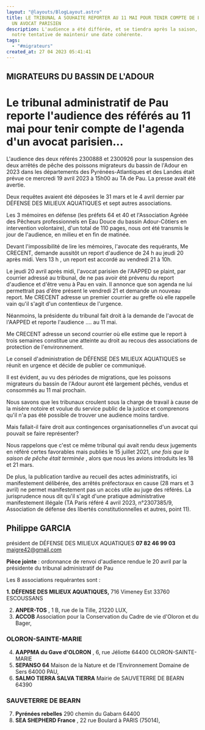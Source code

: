 ```yaml
---
layout: "@layouts/BlogLayout.astro"
title: LE TRIBUNAL A SOUHAITE REPORTER AU 11 MAI POUR TENIR COMPTE DE L'AGENDA
  UN AVOCAT PARISIEN
description: L'audience a été différée, et se tiendra après la saison, malgré
  notre tentative de maintenir une date cohérente.
tags:
  - "#migrateurs"
created_at: 27 04 2023 05:41:41
---
```



## MIGRATEURS DU BASSIN DE L'ADOUR

# Le tribunal administratif de Pau reporte l'audience des référés au 11 mai pour tenir compte de l'agenda d'un avocat parisien...

L'audience des deux référés 2300888 et 2300926 pour la suspension des deux arrêtés de pêche des
poissons migrateurs du bassin de l'Adour en 2023 dans les départements des Pyrénées-Atlantiques
et des Landes était prévue ce mercredi 19 avril 2023 à 15h00 au TA de Pau. La presse avait été
avertie.

Deux requêtes avaient été déposées le 31 mars et le 4 avril dernier par DÉFENSE DES MILIEUX
AQUATIQUES et sept autres associations.

Les 3 mémoires en défense (les préfets 64 et 40 et l'Association Agréée des Pêcheurs professionnels
en Eau Douce du bassin Adour-Côtiers en intervention volontaire), d'un total de 110 pages, nous ont
été transmis le jour de l'audience, en milieu et en fin de matinée.

Devant l'impossibilité de lire les mémoires, l'avocate des requérants, Me CRECENT, demande
aussitôt un report d'audience de 24 h au jeudi 20 après midi. Vers 13 h , un report est accordé au
vendredi 21 à 10h.

Le jeudi 20 avril après midi, l'avocat parisien de l'AAPPED se plaint, par courrier adressé au
tribunal, de ne pas avoir été prévenu du report d'audience et d'être venu à Pau en vain. Il annonce
que son agenda ne lui permettrait pas d'être présent le vendredi 21 et demande un nouveau report.
Me CRECENT adresse un premier courrier au greffe où elle rappelle vain qu'il s'agit d'un contentieux de l'urgence.

Néanmoins, la présidente du tribunal fait droit à la demande de l'avocat de l'AAPPED et reporte
l'audience .... au 11 mai.

Me CRECENT adresse un second courrier où elle estime que le report à trois semaines constitue
une atteinte au droit au recous des associations de protection de l'environnement.

Le conseil d'administration de DÉFENSE DES MILIEUX AQUATIQUES se réunit en urgence et
décide de publier ce communiqué.

Il est évident, au vu des périodes de migrations, que les poissons migrateurs du bassin de l'Adour
auront été largement pêchés, vendus et consommés au 11 mai prochain.

Nous savons que les tribunaux croulent sous la charge de travail à cause de la misère notoire et
voulue du service public de la justice et comprenons qu'il n'a pas été possible de trouver une
audience moins tardive.

Mais fallait-il faire droit aux contingences organisationnelles d'un avocat qui pouvait se faire
représenter?

Nous rappelons que c'est ce même tribunal qui avait rendu deux jugements en référé certes
favorables mais publiés le 15 juillet 2021, *une fois que la saison de pêche était terminée* , alors que
nous les avions introduits les 18 et 21 mars.

De plus, la publication tardive au recueil des actes administratifs, ici manifestement délibérée, des
arrêtés préfectoraux en cause (28 mars et 3 avril) ne permet manifestement pas un accès utile au
juge des référés. La jurisprudence nous dit qu'il s'agit d'une pratique administrative manifestement
illégale (TA Paris référé 4 avril 2023, n°2307385/9, Association de défense des libertés
constitutionnelles et autres, point 11).

## Philippe GARCIA

président de DÉFENSE DES MILIEUX AQUATIQUES
**07 82 46 99 03**
maigre42@gmail.com

**Pièce jointe** : ordonnance de renvoi d'audience rendue le 20 avril par la présidente du tribunal
administratif de Pau

Les 8 associations requérantes sont :

**1. DÉFENSE DES MILIEUX AQUATIQUES,** 716 Vimeney Est 33760 ESCOUSSANS

2. **ANPER-TOS** , 1 B, rue de la Tille, 21220 LUX,
3. **ACCOB** Association pour la Conservation du Cadre de vie d'Oloron et du Bager,

### OLORON-SAINTE-MARIE

4. **AAPPMA du Gave d'OLORON** , 6, rue Jéliotte 64400 OLORON-SAINTE-MARIE
5. **SEPANSO 64** Maison de la Nature et de l’Environnement Domaine de Sers 64000 PAU,
6. **SALMO TIERRA SALVA TIERRA** Mairie de SAUVETERRE DE BEARN 64390

### SAUVETERRE DE BEARN

7. **Pyrénées rebelles** 290 chemin du Gabarn 64400
8. **SEA SHEPHERD France** , 22 rue Boulard à PARIS (75014),